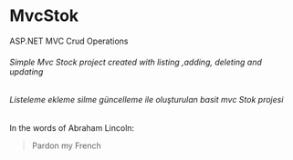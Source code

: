 # MvcStok
ASP.NET MVC Crud Operations

######  Simple Mvc Stock project created with listing ,adding, deleting and  updating ####

######  Listeleme ekleme silme güncelleme ile oluşturulan basit mvc Stok projesi ####


In the words of Abraham Lincoln:

> Pardon my French

